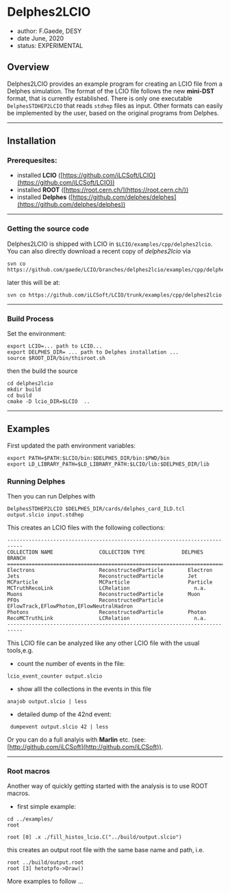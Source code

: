 # Delphes2LCIO
- author: F.Gaede, DESY
- date June, 2020
- status: EXPERIMENTAL


## Overview
Delphes2LCIO provides an example program for creating an LCIO file from a Delphes simulation.
The format of the LCIO file follows the new **mini-DST** format, that is currently established.
There is only one executable `DelphesSTDHEP2LCIO` that reads `stdhep` files as input.
Other formats can easily be implemented by the user, based on the original programs from Delphes.



-------


## Installation

### Prerequesites:
- installed **LCIO** ([https://github.com/iLCSoft/LCIO](https://github.com/iLCSoft/LCIO))
- installed **ROOT** ([https://root.cern.ch/](https://root.cern.ch/))
- installed **Delphes** ([https://github.com/delphes/delphes](https://github.com/delphes/delphes))

-------

### Getting the source code 

Delphes2LCIO is shipped with LCIO in `$LCIO/examples/cpp/delphes2lcio`. 
You can also directly download a recent copy of *delphes2lcio* via

```
svn co https://github.com/gaede/LCIO/branches/delphes2lcio/examples/cpp/delphes2lcio 
```

later this will be at:

```
svn co https://github.com/iLCSoft/LCIO/trunk/examples/cpp/delphes2lcio 
```
-------


### Build Process

Set the environment:
```
export LCIO=... path to LCIO...
export DELPHES_DIR= ... path to Delphes installation ...
source $ROOT_DIR/bin/thisroot.sh
```

then the build the source
```
cd delphes2lcio
mkdir build
cd build
cmake -D lcio_DIR=$LCIO  ..

```

----------


## Examples

First updated the path environment variables:

```
export PATH=$PATH:$LCIO/bin:$DELPHES_DIR/bin:$PWD/bin
export LD_LIBRARY_PATH=$LD_LIBRARY_PATH:$LCIO/lib:$DELPHES_DIR/lib
```


### Running Delphes
Then you can run Delphes with

```
DelphesSTDHEP2LCIO $DELPHES_DIR/cards/delphes_card_ILD.tcl output.slcio input.stdhep
```

This creates an LCIO files with the following collections:


```
---------------------------------------------------------------------------
COLLECTION NAME               COLLECTION TYPE            DELPHES BRANCH
===========================================================================
Electrons                     ReconstructedParticle        Electron
Jets                          ReconstructedParticle        Jet
MCParticle                    MCParticle                   Particle
MCTruthRecoLink               LCRelation                     n.a.
Muons                         ReconstructedParticle        Muon
PFOs                          ReconstructedParticle        EFlowTrack,EFlowPhoton,EFlowNeutralHadron
Photons                       ReconstructedParticle        Photon
RecoMCTruthLink               LCRelation                     n.a.
---------------------------------------------------------------------------

```


This LCIO file can be analyzed like any other LCIO file with the usual tools,e.g.

- count the number of events in the file:

```
lcio_event_counter output.slcio 
```


- show alll the collections in the events in this file

```
anajob output.slcio | less
```

- detailed dump of the 42nd event:

```
 dumpevent output.slcio 42 | less

```


Or you can do a full analyis with **Marlin** etc. (see: [http://github.com/iLCSoft](http://github.com/iLCSoft)).


-----------------

### Root macros

Another way of quickly getting started with the analysis is to use ROOT macros.

- first simple example:

```
cd ../examples/
root

root [0] .x ./fill_histos_lcio.C("../build/output.slcio")
```

this creates an output root file with the same base name and path, i.e.

```
root ../build/output.root 
root [3] hetotpfo->Draw()
```

More examples to follow ...

